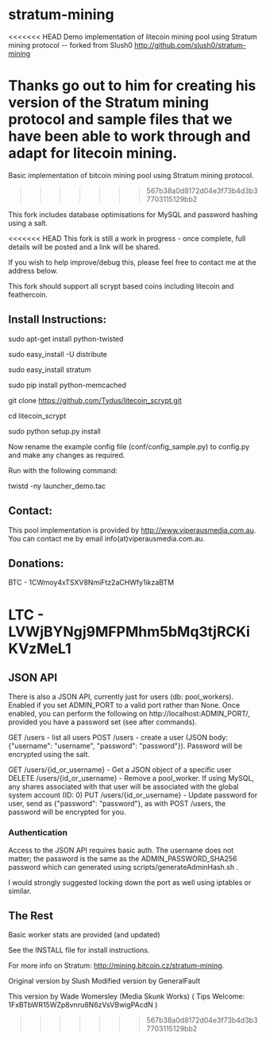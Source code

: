 stratum-mining
==============

<<<<<<< HEAD
Demo implementation of litecoin mining pool using Stratum mining protocol -- forked from Slush0
http://github.com/slush0/stratum-mining

Thanks go out to him for creating his version of the Stratum mining protocol and sample files that we
have been able to work through and adapt for litecoin mining.
=======
Basic implementation of bitcoin mining pool using Stratum mining protocol.
>>>>>>> 567b38a0d8172d04e3f73b4d3b37703115129bb2

This fork includes database optimisations for MySQL and password hashing using a salt.

<<<<<<< HEAD
This fork is still a work in progress - once complete, full details will be posted and a link will be shared.

If you wish to help improve/debug this, please feel free to contact me at the address below.


This fork should support all scrypt based coins including litecoin and feathercoin.

Install Instructions:
-------
sudo apt-get install python-twisted

sudo easy_install -U distribute

sudo easy_install stratum

sudo pip install python-memcached

git clone https://github.com/Tydus/litecoin_scrypt.git

cd litecoin_scrypt

sudo python setup.py install

Now rename the example config file (conf/config_sample.py) to config.py and make any changes as required.

Run with the following command:

twistd -ny launcher_demo.tac

Contact:
-------
This pool implementation is provided by http://www.viperausmedia.com.au. You can contact
me by email info(at)viperausmedia.com.au.

Donations:
----------
BTC - 1CWmoy4xTSXV8NmiFtz2aCHWfy1ikzaBTM

LTC - LVWjBYNgj9MFPMhm5bMq3tjRCKiKVzMeL1
=======
JSON API
--------

There is also a JSON API, currently just for users (db: pool_workers). Enabled if you set 
ADMIN_PORT to a valid port rather than None. Once enabled, you can perform 
the following on http://localhost:ADMIN_PORT/, provided you have a password set (see after commands).

GET /users - list all users
POST /users - create a user (JSON body: {"username": "username", "password": "password"}). Password will be encrypted using the salt.
                
GET /users/{id_or_username} - Get a JSON object of a specific user
DELETE /users/{id_or_username} - Remove a pool_worker. If using MySQL, any shares associated with that user will be associated with the global system account (ID: 0)
PUT /users/{id_or_username} - Update password for user, send as {"password": "password"}, as with POST /users, the password will be encrypted for you.

### Authentication

Access to the JSON API requires basic auth. The username does not matter; the password is the same as the ADMIN_PASSWORD_SHA256 password which 
can generated using scripts/generateAdminHash.sh .

I would strongly suggested locking down the port as well using iptables or similar.

The Rest
--------

Basic worker stats are provided (and updated)

See the INSTALL file for install instructions.

For more info on Stratum:
http://mining.bitcoin.cz/stratum-mining.

Original version by Slush
Modified version by GeneralFault

This version by Wade Womersley (Media Skunk Works) ( Tips Welcome: 1FxBTbWR15WZp8vnru8N6zVsVBwigPAcdN )
>>>>>>> 567b38a0d8172d04e3f73b4d3b37703115129bb2
